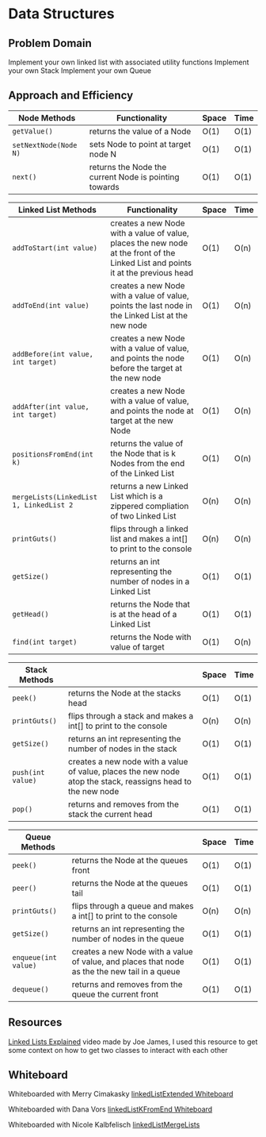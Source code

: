 # Data Structures
## Problem Domain
Implement your own linked list with associated utility functions
Implement your own Stack
Implement your own Queue


## Approach and Efficiency
| Node Methods                            | Functionality                                                                                                                        | Space | Time | 
|-----------------------------------------|--------------------------------------------------------------------------------------------------------------------------------------|-------|------|
| `getValue()`                            | returns the value of a Node                                                                                                          | O(1)  | O(1) |
| `setNextNode(Node N)`                   | sets Node to point at target node N                                                                                                  | O(1)  | O(1) |
| `next()`                                | returns the Node the current Node is pointing towards                                                                                | O(1)  | O(1) |

| Linked List Methods                     | Functionality                                                                                                                        | Space | Time |
|-----------------------------------------|--------------------------------------------------------------------------------------------------------------------------------------|-------|------|
| `addToStart(int value)`                 | creates a new Node with a value of value, places the new node at the front of the Linked List and points it at the previous head     | O(1)  | O(n) |
| `addToEnd(int value)`                   | creates a new Node with a value of value, points the last node in the Linked List at the new node                                    | O(1)  | O(n) |
| `addBefore(int value, int target) `     | creates a new Node with a value of value, and points the node before the target at the new node                                      | O(1)  | O(n) |
| `addAfter(int value, int target)`       | creates a new Node with a value of value, and points the node at target at the new Node                                              | O(1)  | O(n) |
| `positionsFromEnd(int k)`               | returns the value of the Node that is k Nodes from the end of the Linked List                                                        | O(1)  | O(n) |
| `mergeLists(LinkedList 1, LinkedList 2` | returns a new Linked List which is a zippered compliation of two Linked List                                                         | O(n)  | O(n) |
| `printGuts()`                           | flips through a linked list and makes a int[] to print to the console                                                                | O(n)  | O(n) |
| `getSize()`                             | returns an int representing the number of nodes in a Linked List                                                                     | O(1)  | O(1) |
| `getHead()`                             | returns the Node that is at the head of a Linked List                                                                                | O(1)  | O(1) |
| `find(int target) `                     | returns the Node with value of target                                                                                                | O(1)  | O(n) | 

| Stack Methods                           |                                                                                                                                      | Space | Time |
|-----------------------------------------|--------------------------------------------------------------------------------------------------------------------------------------|-------|------|
| `peek()`                                | returns the Node at the stacks head                                                                                                  | O(1)  | O(1) |
| `printGuts()`                           | flips through a stack and makes a int[] to print to the console                                                                 | O(n)  | O(n) |
| `getSize()`                             | returns an int representing the number of nodes in the stack                                                                         | O(1)  | O(1) |
| `push(int value)`                       | creates a new node with a value of value, places the new node atop the stack, reassigns head to the new node                         | O(1)  | O(1) |
| `pop()`                                 | returns and removes from the stack the current head                                                                                  | O(1)  | O(1) |

| Queue Methods                           |                                                                                                                                      | Space | Time |
|-----------------------------------------|--------------------------------------------------------------------------------------------------------------------------------------|-------|------|
| `peek()`                                | returns the Node at the queues front                                                                                                 | O(1)  | O(1) |
| `peer()`                                | returns the Node at the queues tail                                                                                                  | O(1)  | O(1) |
| `printGuts()`                           | flips through a queue and makes a int[] to print to the console                                                                      | O(n)  | O(n) |
| `getSize()`                             | returns an int representing the number of nodes in the queue                                                                         | O(1)  | O(1) |
| `enqueue(int value)`                    | creates a new Node with a value of value, and places that node as the the new tail in a queue                                        | O(1)  | O(1) |
| `dequeue()`                             | returns and removes from the queue the current front                                                                                 | O(1)  | O(1) |

## Resources 
[Linked Lists Explained](https://www.youtube.com/watch?v=ch1uQeu0PVY) video made by Joe James, I used this resource to get some context on how to get two classes to interact with each other 

## Whiteboard
Whiteboarded with Merry Cimakasky
[linkedListExtended Whiteboard](https://github.com/MichaelJahns/codeChallenges/blob/master/java/src/assets/linkedListExtended.jpg)

Whiteboarded with Dana Vors
[linkedListKFromEnd Whiteboard](https://github.com/MichaelJahns/codeChallenges/blob/master/java/src/assets/linkedListKFromEnd.jpg)

Whiteboarded with Nicole Kalbfelisch
[linkedListMergeLists](https://github.com/MichaelJahns/codeChallenges/blob/master/java/src/assets/mergeLists.jpg)
